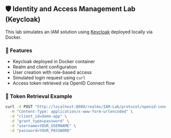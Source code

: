 ## 🛡️ Identity and Access Management Lab (Keycloak)

This lab simulates an IAM solution using [Keycloak](https://www.keycloak.org/) deployed locally via Docker.

### 🔧 Features
- Keycloak deployed in Docker container
- Realm and client configuration
- User creation with role-based access
- Simulated login request using `curl`
- Access token retrieved via OpenID Connect flow

### 📸 Token Retrieval Example

```bash
curl -X POST "http://localhost:8080/realms/IAM-Lab/protocol/openid-connect/token" \
  -H "Content-Type: application/x-www-form-urlencoded" \
  -d "client_id=demo-app" \
  -d "grant_type=password" \
  -d "username=YOUR_USERNAME" \
  -d "password=YOUR_PASSWORD"
